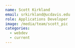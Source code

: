 ```yaml
---
name: Scott Kirkland
email: srkirkland@ucdavis.edu
role: Applications Developer
image: /media/team/scott_pic
categories:
  - webdev
  - current
---
```


